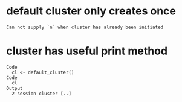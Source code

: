 # default cluster only creates once

    Can not supply `n` when cluster has already been initiated

# cluster has useful print method

    Code
      cl <- default_cluster()
    Code
      cl
    Output
      2 session cluster [..]

